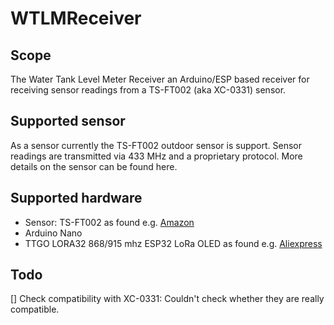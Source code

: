 # WTLMReceiver

## Scope
The Water Tank Level Meter Receiver an Arduino/ESP based receiver for receiving sensor readings from a TS-FT002 (aka XC-0331) sensor.

## Supported sensor
As a sensor currently the TS-FT002 outdoor sensor is support. Sensor readings
are transmitted via 433 MHz and a proprietary protocol. More details on the
sensor can be found here.

## Supported hardware
* Sensor: TS-FT002 as found e.g. [Amazon](https://amzn.to/2PN7DMf)
* Arduino Nano
* TTGO LORA32 868/915 mhz ESP32 LoRa OLED as found e.g. [Aliexpress](https://de.aliexpress.com/item/TTGO-LORA32-868-915-mhz-ESP32-LoRa-OLED-0-96-zoll-Blau-Display-Bluetooth-WIFI-ESP32/32840238513.html)

## Todo 
[] Check compatibility with XC-0331: Couldn't check whether they are really compatible. 
